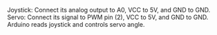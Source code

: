Joystick: Connect its analog output to A0, VCC to 5V, and GND to GND.
Servo: Connect its signal to PWM pin (2), VCC to 5V, and GND to GND.
Arduino reads joystick and controls servo angle.






